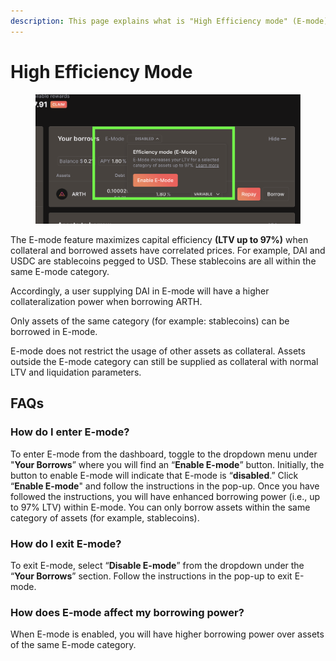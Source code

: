 ```yaml
---
description: This page explains what is "High Efficiency mode" (E-mode)
---
```


# High Efficiency Mode

<figure><img src="../../.gitbook/assets/image (2).png" alt=""><figcaption></figcaption></figure>

The E-mode feature maximizes capital efficiency **(LTV up to 97%)** when collateral and borrowed assets have correlated prices. For example, DAI and USDC are stablecoins pegged to USD. These stablecoins are all within the same E-mode category.&#x20;

Accordingly, a user supplying DAI in E-mode will have a higher collateralization power when borrowing ARTH.

Only assets of the same category (for example: stablecoins) can be borrowed in E-mode.

E-mode does not restrict the usage of other assets as collateral. Assets outside the E-mode category can still be supplied as collateral with normal LTV and liquidation parameters.

## FAQs

### How do I enter E-mode?

To enter E-mode from the dashboard, toggle to the dropdown menu under "**Your Borrows**” where you will find an “**Enable E-mode**” button. Initially, the button to enable E-mode will indicate that E-mode is “**disabled**.” Click “**Enable E-mode**" and follow the instructions in the pop-up. Once you have followed the instructions, you will have enhanced borrowing power (i.e., up to 97% LTV) within E-mode. You can only borrow assets within the same category of assets (for example, stablecoins).

### How do I exit E-mode?

To exit E-mode, select “**Disable E-mode**” from the dropdown under the “**Your Borrows**” section. Follow the instructions in the pop-up to exit E-mode.

### How does E-mode affect my borrowing power?

When E-mode is enabled, you will have higher borrowing power over assets of the same E-mode category.
